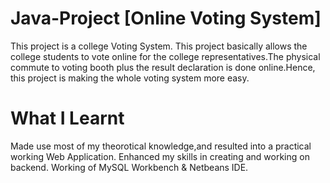 # Java-Project [Online Voting System]
This project is a college Voting System. This project basically allows the college students to vote online for the college representatives.The physical commute to voting booth plus the result declaration is done online.Hence, this project is making the whole voting system more easy.
# What I Learnt
Made use most of my theorotical knowledge,and resulted into a practical working Web Application.
Enhanced my skills in creating and working on backend.
Working of MySQL Workbench & Netbeans IDE.
